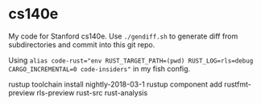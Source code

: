 cs140e
=======================================

My code for Stanford cs140e. Use `./gendiff.sh` to generate diff from subdirectories and commit into this git repo.

Using `alias code-rust="env RUST_TARGET_PATH=(pwd) RUST_LOG=rls=debug CARGO_INCREMENTAL=0 code-insiders"` in my fish config.

rustup toolchain install nightly-2018-03-1
rustup component add rustfmt-preview rls-preview rust-src rust-analysis
